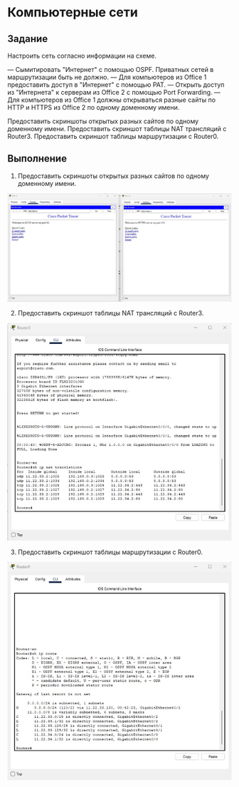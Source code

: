 # Компьютерные сети

## Задание

Настроить сеть согласно информации на схеме.

— Сымитировать "Интернет" с помощью OSPF. Приватных сетей в маршрутизации быть не должно.
— Для компьютеров из Office 1 предоставить доступ в "Интернет" с помощью PAT.
— Открыть доступ из "Интернета" к серверам из Office 2 c помощью Port Forwarding.
— Для компьютеров из Office 1 должны открываться разные сайты по HTTP и HTTPS из Office 2 по одному доменному имени.

Предоставить скриншоты открытых разных сайтов по одному доменному имени.
Предоставить скриншот таблицы NAT трансляций с Router3.
Предоставить скриншот таблицы маршрутизации с Router0.

## Выполнение

1. Предоставить скриншоты открытых разных сайтов по одному доменному имени.

 ![Image alt](https://github.com/shualyyyyy/complete/blob/main/HTTP_HTTPS.jpg)

2. Предоставить скриншот таблицы NAT трансляций с Router3.

 ![Image alt](https://github.com/shualyyyyy/complete/blob/main/Router_3_NAT.jpg)
 
3. Предоставить скриншот таблицы маршрутизации с Router0.

  ![Image alt](https://github.com/shualyyyyy/complete/blob/main/Router0_route.jpg)
